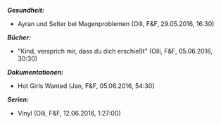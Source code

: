 _**Gesundheit:**_
- Ayran und Selter bei Magenproblemen (Olli, F&F, 29.05.2016, 16:30)

_**Bücher:**_  
- "Kind, versprich mir, dass du dich erschießt" (Olli, F&F, 05.06.2016, 30:30)

_**Dokumentationen:**_  
- Hot Girls Wanted (Jan, F&F, 05.06.2016, 54:30)

_**Serien:**_
- Vinyl (Olli, F&F, 12.06.2016, 1:27:00)
